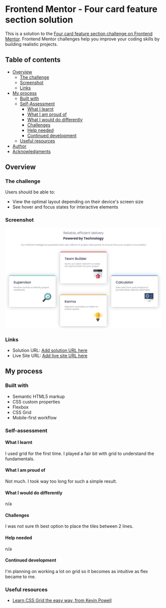 # Frontend Mentor - Four card feature section solution

This is a solution to the [Four card feature section challenge on Frontend Mentor](https://www.frontendmentor.io/challenges/four-card-feature-section-weK1eFYK). Frontend Mentor challenges help you improve your coding skills by building realistic projects.

## Table of contents

- [Overview](#overview)
  - [The challenge](#the-challenge)
  - [Screenshot](#screenshot)
  - [Links](#links)
- [My process](#my-process)
  - [Built with](#built-with)
  - [Self-Assessment](#Self-assessment)
    - [What I learnt](#What-I-learnt)
    - [What I am proud of](#What-I-am-proud-of)
    - [What I would do differently](#What-I-would-do-differently)
    - [Challenges](#Challenges)
    - [Help needed](#Help-needed)
    - [Continued development](#continued-development)
  - [Useful resources](#useful-resources)
- [Author](#author)
- [Acknowledgments](#acknowledgments)

## Overview

### The challenge

Users should be able to:

- View the optimal layout depending on their device's screen size
- See hover and focus states for interactive elements

### Screenshot

![My solutiopn](./images/solution.png)

### Links

- Solution URL: [Add solution URL here](https://your-solution-url.com)
- Live Site URL: [Add live site URL here](https://your-live-site-url.com)

## My process

### Built with

- Semantic HTML5 markup
- CSS custom properties
- Flexbox
- CSS Grid
- Mobile-first workflow

### Self-assessment

#### What I learnt

I used grid for the first time.
I played a fair bit with grid to understand the fundamentals.

#### What I am proud of

Not much. I took way too long for such a simple result.

#### What I would do differently

n/a

#### Challenges

I was not sure th best option to place the tiles between 2 lines.

#### Help needed

n/a

#### Continued development

I'm planning on working a lot on grid so it becomes as intuitive as flex became to me.

### Useful resources

- [Learn CSS Grid the easy way, from Kevin Powell](https://youtu.be/rg7Fvvl3taU?si=nVEpMAS809iC7sNa)
